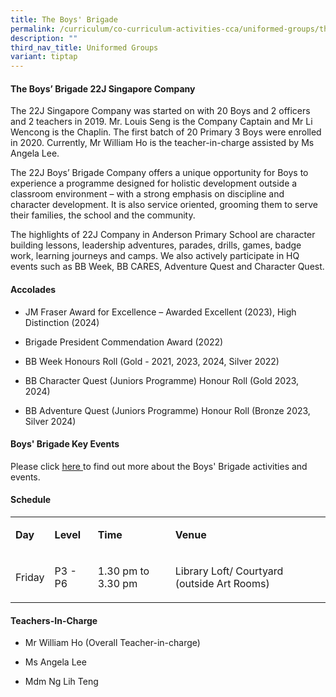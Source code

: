 ```yaml
---
title: The Boys' Brigade
permalink: /curriculum/co-curriculum-activities-cca/uniformed-groups/the-boys-brigade/
description: ""
third_nav_title: Uniformed Groups
variant: tiptap
---
```

<h4><strong>The Boys’ Brigade 22J Singapore Company</strong></h4>
<p>The 22J Singapore Company was started on with 20 Boys and 2 officers and
2 teachers in 2019. Mr. Louis Seng is the Company Captain and Mr Li Wencong
is the Chaplin. The first batch of 20 Primary 3 Boys were enrolled in 2020.
Currently, Mr William Ho is the teacher-in-charge assisted by Ms Angela
Lee.</p>
<p>The 22J Boys’ Brigade Company offers a unique opportunity for Boys to
experience a programme designed for holistic development outside a classroom
environment – with a strong emphasis on discipline and character development.
It is also service oriented, grooming them to serve their families, the
school and the community.</p>
<p>The highlights of 22J Company in Anderson Primary School are character
building lessons, leadership adventures, parades, drills, games, badge
work, learning journeys and camps. We also actively participate in HQ events
such as BB Week, BB CARES, Adventure Quest and Character Quest.
<br>
</p>
<h4><strong>Accolades</strong></h4>
<ul data-tight="true" class="tight">
<li>
<p>JM Fraser Award for Excellence – Awarded Excellent (2023), High Distinction
(2024)</p>
</li>
<li>
<p>Brigade President Commendation Award (2022)</p>
</li>
<li>
<p>BB Week Honours Roll (Gold - 2021, 2023, 2024, Silver 2022)</p>
</li>
<li>
<p>BB Character Quest (Juniors Programme) Honour Roll (Gold 2023, 2024)</p>
</li>
<li>
<p>BB Adventure Quest (Juniors Programme) Honour Roll (Bronze 2023, Silver
2024)</p>
</li>
</ul>
<h4><strong>Boys' Brigade Key Events</strong></h4>
<p>Please click&nbsp;<a href="/curriculum/co-curriculum-activities-cca/uniformed-groups/the-boys-brigade/boys-brigade-key-events" rel="noopener" target="_blank">here&nbsp;</a>to
find out more about the Boys' Brigade activities and events.</p>
<h4><strong>Schedule</strong></h4>
<table style="minWidth: 100px">
<colgroup>
<col>
<col>
<col>
<col>
</colgroup>
<tbody>
<tr>
<td rowspan="1" colspan="1">
<p><strong>Day</strong>
</p>
</td>
<td rowspan="1" colspan="1">
<p><strong>Level</strong>
</p>
</td>
<td rowspan="1" colspan="1">
<p><strong>Time</strong>
</p>
</td>
<td rowspan="1" colspan="1">
<p><strong>Venue</strong>
</p>
</td>
</tr>
<tr>
<td rowspan="1" colspan="1">
<p>Friday</p>
</td>
<td rowspan="1" colspan="1">
<p>P3 - P6</p>
</td>
<td rowspan="1" colspan="1">
<p>1.30 pm to 3.30 pm</p>
</td>
<td rowspan="1" colspan="1">
<p>Library Loft/ Courtyard (outside Art Rooms)</p>
</td>
</tr>
</tbody>
</table>
<h4><strong>Teachers-In-Charge</strong></h4>
<ul data-tight="true" class="tight">
<li>
<p>Mr William Ho (Overall Teacher-in-charge)</p>
</li>
<li>
<p>Ms Angela Lee</p>
</li>
<li>
<p>Mdm Ng Lih Teng</p>
</li>
</ul>
<p></p>